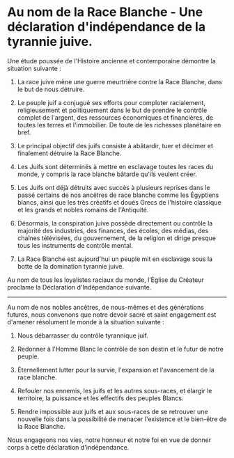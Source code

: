# Au nom de la Race Blanche - Une déclaration d'indépendance de la tyrannie juive.

Une étude poussée de l'Histoire ancienne et contemporaine démontre la situation suivante :

1. La race juive mène une guerre meurtrière contre la Race Blanche, dans le but de nous détruire.

2. Le peuple juif a conjugué ses efforts pour comploter racialement, religieusement et politiquement dans le but de prendre le contrôle complet de l'argent, des ressources économiques et financières, de toutes les terres et l'immobilier. De toute de les richesses planétaire en bref.

3. Le principal objectif des juifs consiste à abâtardir, tuer et décimer et finalement détruire la Race Blanche.

4. Les Juifs sont déterminés à mettre en esclavage toutes les races du monde, y compris la race blanche bâtarde qu'ils veulent créer.

5. Les Juifs ont déjà détruits avec succès à plusieurs reprises dans le passé certains de nos ancêtres de race blanche comme les Égyptiens blancs, ainsi que les très créatifs et doués Grecs de l'histoire classique et les grands et nobles romains de l'Antiquité.

6. Désormais, la conspiration juive possède directement ou contrôle la majorité des industries, des finances, des écoles, des médias, des chaînes télévisées, du gouvernement, de la religion et dirige presque tous les instruments de contrôle mental.

7. La Race Blanche est aujourd'hui un peuple mit en esclavage sous la botte de la domination tyrannie juive.

Au nom de tous les loyalistes raciaux du monde, l’Église du Créateur proclame la Déclaration d'Indépendance suivante.

*****

Au nom de nos nobles ancêtres, de nous-mêmes et des générations futures, nous convenons que notre devoir sacré et saint engagement est d'amener résolument le monde à la situation suivante :

1. Nous débarrasser du contrôle tyrannique juif.

2. Redonner à l'Homme Blanc le contrôle de son destin et le futur de notre peuple.

3. Éternellement lutter pour la survie, l'expansion et l'avancement de la race blanche.

4. Refouler nos ennemis, les juifs et les autres sous-races, et élargir le territoire, la puissance et les effectifs des peuples Blancs.

5. Rendre impossible aux juifs et aux sous-races de se retrouver une nouvelle fois dans la possibilité de menacer l'existence et le bien-être de la Race Blanche.

Nous engageons nos vies, notre honneur et notre foi en vue de donner corps à cette déclaration d'indépendance.